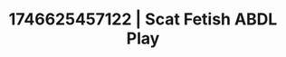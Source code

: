 ---
categories:
- Dirty inner voice
- AI-generated
- Hands behind back
- Dirty whispers
- Mirror play
- ASMR
- Cosplay
- Creative kink
image: /assets/images/1746625457122.jpg
layout: post
seo:
  description: Featured content with premium Scat Fetish, ABDL Play. HD images available.
  keywords: Scat Fetish, ABDL Play
  og_image: /assets/images/1746625457122.jpg
  schema_type: VisualArtwork
tags:
- ABDL Play
- '#1746625457122'
- Scat Fetish
title: 1746625457122 | Scat Fetish ABDL Play
---